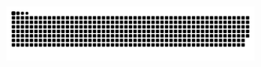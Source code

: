 
<!--
**kkkuboy/kkkuboy** is a ✨ _special_ ✨ repository because its `README.md` (this file) appears on your GitHub profile.

Here are some ideas to get you started:

- 🔭 I’m currently working on ...
- 🌱 I’m currently learning ...
- 👯 I’m looking to collaborate on ...
- 🤔 I’m looking for help with ...
- 💬 Ask me about ...
- 📫 How to reach me: ...
- 😄 Pronouns: ...
- ⚡ Fun fact: ...
-->
<picture>
  <source media="(prefers-color-scheme: dark)" srcset="https://raw.githubusercontent.com/kkkuboy/kkkuboy/output/github-contribution-grid-snake-dark.svg">
  <source media="(prefers-color-scheme: light)" srcset="https://raw.githubusercontent.com/kkkuboy/kkkuboy/output/github-contribution-grid-snake.svg">
  <img alt="github contribution grid snake animation" src="https://raw.githubusercontent.com/kkkuboy/kkkuboy/output/github-contribution-grid-snake.svg">
</picture>


